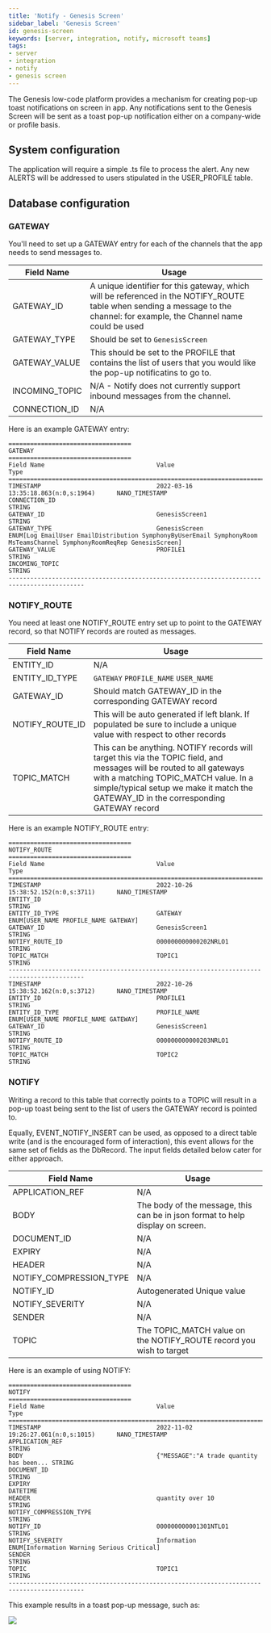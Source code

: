 ```yaml
---
title: 'Notify - Genesis Screen'
sidebar_label: 'Genesis Screen'
id: genesis-screen
keywords: [server, integration, notify, microsoft teams]
tags:
- server
- integration
- notify
- genesis screen
---
```


The Genesis low-code platform provides a mechanism for creating pop-up toast notifications on screen in app. Any notifications sent to the Genesis Screen will be sent as a toast pop-up notification either on a company-wide or profile basis.

## System configuration

The application will require a simple .ts file to process the alert. Any new ALERTS will be addressed to users stipulated in the USER_PROFILE table.

## Database configuration

### GATEWAY

You'll need to set up a GATEWAY entry for each of the channels that the app needs to send messages to.

| Field Name | Usage                                                                                                                                                                       |
| --- |-----------------------------------------------------------------------------------------------------------------------------------------------------------------------------|
| GATEWAY_ID | A unique identifier for this gateway, which will be referenced in the NOTIFY_ROUTE table when sending a message to the channel: for example, the Channel name could be used |
| GATEWAY_TYPE | Should be set to `GenesisScreen`                                                                                                                                            |
| GATEWAY_VALUE | This should be set to the PROFILE that contains the list of users that you would like the pop-up notificatins to go to.                                                     |
| INCOMING_TOPIC | N/A - Notify does not currently support inbound messages from the channel.                                                                                                  |
| CONNECTION_ID | N/A                                                                                                                                                                         |

Here is an example GATEWAY entry:

```
==================================
GATEWAY
==================================
Field Name                               Value                                    Type
===========================================================================================
TIMESTAMP                                2022-03-16 13:35:18.863(n:0,s:1964)      NANO_TIMESTAMP
CONNECTION_ID                                                                     STRING
GATEWAY_ID                               GenesisScreen1                           STRING
GATEWAY_TYPE                             GenesisScreen                            ENUM[Log EmailUser EmailDistribution SymphonyByUserEmail SymphonyRoom MsTeamsChannel SymphonyRoomReqRep GenesisScreen]
GATEWAY_VALUE                            PROFILE1                                 STRING
INCOMING_TOPIC                                                                    STRING
-------------------------------------------------------------------------------------------
```

### NOTIFY_ROUTE

You need at least one NOTIFY_ROUTE entry set up to point to the GATEWAY record, so that NOTIFY records are routed as messages.

| Field Name | Usage                                                                                                                                                                                                                                                   |
| --- |---------------------------------------------------------------------------------------------------------------------------------------------------------------------------------------------------------------------------------------------------------|
| ENTITY_ID | N/A                                                                                                                                                                                                                                                     |
| ENTITY_ID_TYPE | `GATEWAY` `PROFILE_NAME` `USER_NAME`                                                                                                                                                                                                                                    |
| GATEWAY_ID | Should match GATEWAY_ID in the corresponding GATEWAY record                                                                                                                                                                                             |
| NOTIFY_ROUTE_ID | This will be auto generated if left blank. If populated be sure to include a unique value with respect to other records                                                                                                                                         |
| TOPIC_MATCH | This can be anything. NOTIFY records will target this via the TOPIC field, and messages will be routed to all gateways with a matching TOPIC_MATCH value. In a simple/typical setup we make it match the GATEWAY_ID in the corresponding GATEWAY record |

Here is an example NOTIFY_ROUTE entry:

```
==================================
NOTIFY_ROUTE
==================================
Field Name                               Value                                    Type
===========================================================================================
TIMESTAMP                                2022-10-26 15:38:52.152(n:0,s:3711)      NANO_TIMESTAMP
ENTITY_ID                                                                         STRING
ENTITY_ID_TYPE                           GATEWAY                                  ENUM[USER_NAME PROFILE_NAME GATEWAY]
GATEWAY_ID                               GenesisScreen1                           STRING
NOTIFY_ROUTE_ID                          000000000000202NRLO1                     STRING
TOPIC_MATCH                              TOPIC1                                   STRING
-------------------------------------------------------------------------------------------
TIMESTAMP                                2022-10-26 15:38:52.162(n:0,s:3712)      NANO_TIMESTAMP
ENTITY_ID                                PROFILE1                                 STRING
ENTITY_ID_TYPE                           PROFILE_NAME                             ENUM[USER_NAME PROFILE_NAME GATEWAY]
GATEWAY_ID                               GenesisScreen1                           STRING
NOTIFY_ROUTE_ID                          000000000000203NRLO1                     STRING
TOPIC_MATCH                              TOPIC2                                   STRING
```

### NOTIFY

Writing a record to this table that correctly points to a TOPIC will result in a pop-up toast being sent to the list of users the GATEWAY record is pointed to.

Equally, EVENT_NOTIFY_INSERT can be used, as opposed to a direct table write (and is the encouraged form of interaction), this event allows for the same set of fields as the DbRecord. The input fields detailed below cater for either approach.

| Field Name | Usage                                                                          |
| --- |--------------------------------------------------------------------------------|
| APPLICATION_REF | N/A                                                                            |
| BODY | The body of the message, this can be in json format to help display on screen. |
| DOCUMENT_ID | N/A                                                                            |
| EXPIRY | N/A                                                                            |
| HEADER | N/A                                                                            |
| NOTIFY_COMPRESSION_TYPE | N/A                                                                            |
| NOTIFY_ID | Autogenerated Unique value                                                     |
| NOTIFY_SEVERITY | N/A                                                                            |
| SENDER | N/A                                                                            |
| TOPIC | The TOPIC_MATCH value on the NOTIFY_ROUTE record you wish to target            |

Here is an example of using NOTIFY:

```
==================================
NOTIFY
==================================
Field Name                               Value                                    Type
===========================================================================================
TIMESTAMP                                2022-11-02 19:26:27.061(n:0,s:1015)      NANO_TIMESTAMP
APPLICATION_REF                                                                   STRING
BODY                                     {"MESSAGE":"A trade quantity has been... STRING
DOCUMENT_ID                                                                       STRING
EXPIRY                                                                            DATETIME
HEADER                                   quantity over 10                         STRING
NOTIFY_COMPRESSION_TYPE                                                           STRING
NOTIFY_ID                                000000000001301NTLO1                     STRING
NOTIFY_SEVERITY                          Information                              ENUM[Information Warning Serious Critical]
SENDER                                                                            STRING
TOPIC                                    TOPIC1                                   STRING
-------------------------------------------------------------------------------------------
```

This example results in a toast pop-up message, such as:

![](/img/notify-genesis-screen-example.png)
